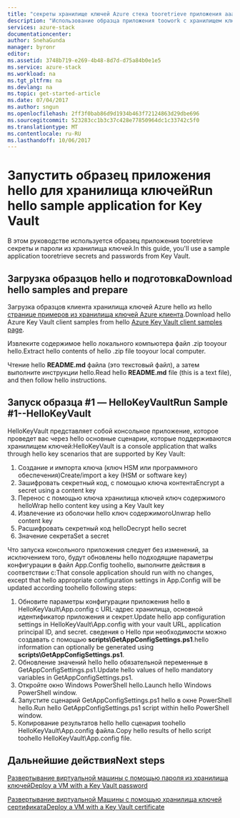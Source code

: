 ```yaml
---
title: "секреты хранилище ключей Azure стека tooretrieve приложения aaaAllow | Документы Microsoft"
description: "Использование образца приложения toowork с хранилищем ключей Azure стека"
services: azure-stack
documentationcenter: 
author: SnehaGunda
manager: byronr
editor: 
ms.assetid: 3748b719-e269-4b48-8d7d-d75a84b0e1e5
ms.service: azure-stack
ms.workload: na
ms.tgt_pltfrm: na
ms.devlang: na
ms.topic: get-started-article
ms.date: 07/04/2017
ms.author: sngun
ms.openlocfilehash: 2ff3f0bab86d9d1934b463f72124863d29dbe696
ms.sourcegitcommit: 523283cc1b3c37c428e77850964dc1c33742c5f0
ms.translationtype: MT
ms.contentlocale: ru-RU
ms.lasthandoff: 10/06/2017
---
```

# <a name="run-hello-sample-application-for-key-vault"></a><span data-ttu-id="17120-103">Запустить образец приложения hello для хранилища ключей</span><span class="sxs-lookup"><span data-stu-id="17120-103">Run hello sample application for Key Vault</span></span>

<span data-ttu-id="17120-104">В этом руководстве используется образец приложения tooretrieve секреты и пароли из хранилища ключей.</span><span class="sxs-lookup"><span data-stu-id="17120-104">In this guide, you'll use a sample application tooretrieve secrets and passwords from Key Vault.</span></span>

## <a name="download-hello-samples-and-prepare"></a><span data-ttu-id="17120-105">Загрузка образцов hello и подготовка</span><span class="sxs-lookup"><span data-stu-id="17120-105">Download hello samples and prepare</span></span>
<span data-ttu-id="17120-106">Загрузка образцов клиента хранилища ключей Azure hello из hello [странице примеров из хранилища ключей Azure клиента](https://www.microsoft.com/en-us/download/details.aspx?id=45343).</span><span class="sxs-lookup"><span data-stu-id="17120-106">Download hello Azure Key Vault client samples from hello [Azure Key Vault client samples page](https://www.microsoft.com/en-us/download/details.aspx?id=45343).</span></span>

<span data-ttu-id="17120-107">Извлеките содержимое hello локального компьютера файл .zip tooyour hello.</span><span class="sxs-lookup"><span data-stu-id="17120-107">Extract hello contents of hello .zip file tooyour local computer.</span></span>

<span data-ttu-id="17120-108">Чтение hello **README.md** файла (это текстовый файл), а затем выполните инструкции hello.</span><span class="sxs-lookup"><span data-stu-id="17120-108">Read hello **README.md** file (this is a text file), and then follow hello instructions.</span></span>

## <a name="run-sample-1--hellokeyvault"></a><span data-ttu-id="17120-109">Запуск образца #1 — HelloKeyVault</span><span class="sxs-lookup"><span data-stu-id="17120-109">Run Sample #1--HelloKeyVault</span></span>
<span data-ttu-id="17120-110">HelloKeyVault представляет собой консольное приложение, которое проведет вас через hello основные сценарии, которые поддерживаются хранилищем ключей:</span><span class="sxs-lookup"><span data-stu-id="17120-110">HelloKeyVault is a console application that walks through hello key scenarios that are supported by Key Vault:</span></span>

1. <span data-ttu-id="17120-111">Создание и импорта ключа (ключ HSM или программного обеспечения)</span><span class="sxs-lookup"><span data-stu-id="17120-111">Create/import a key (HSM or software key)</span></span>
2. <span data-ttu-id="17120-112">Зашифровать секретный код, с помощью ключа контента</span><span class="sxs-lookup"><span data-stu-id="17120-112">Encrypt a secret using a content key</span></span>
3. <span data-ttu-id="17120-113">Перенос с помощью ключа хранилища ключей ключ содержимого hello</span><span class="sxs-lookup"><span data-stu-id="17120-113">Wrap hello content key using a Key Vault key</span></span>
4. <span data-ttu-id="17120-114">Извлечение из оболочки hello ключ содержимого</span><span class="sxs-lookup"><span data-stu-id="17120-114">Unwrap hello content key</span></span>
5. <span data-ttu-id="17120-115">Расшифровать секретный код hello</span><span class="sxs-lookup"><span data-stu-id="17120-115">Decrypt hello secret</span></span>
6. <span data-ttu-id="17120-116">Значение секрета</span><span class="sxs-lookup"><span data-stu-id="17120-116">Set a secret</span></span>

<span data-ttu-id="17120-117">Что запуска консольного приложения следует без изменений, за исключением того, будут обновлены hello подходящие параметры конфигурации в файл App.Config toohello, выполните действия в соответствии с:</span><span class="sxs-lookup"><span data-stu-id="17120-117">That console application should run with no changes, except that hello appropriate configuration settings in App.Config will be updated according toohello following steps:</span></span>

1. <span data-ttu-id="17120-118">Обновите параметры конфигурации приложения hello в HelloKeyVault\App.config с URL-адрес хранилища, основной идентификатор приложения и секрет.</span><span class="sxs-lookup"><span data-stu-id="17120-118">Update hello app configuration settings in HelloKeyVault\App.config with your vault URL, application principal ID, and secret.</span></span> <span data-ttu-id="17120-119">сведения о Hello при необходимости можно создавать с помощью **scripts\GetAppConfigSettings.ps1**.</span><span class="sxs-lookup"><span data-stu-id="17120-119">hello information can optionally be generated using **scripts\GetAppConfigSettings.ps1**.</span></span>
2. <span data-ttu-id="17120-120">Обновление значений hello hello обязательной переменные в GetAppConfigSettings.ps1.</span><span class="sxs-lookup"><span data-stu-id="17120-120">Update hello values of hello mandatory variables in GetAppConfigSettings.ps1.</span></span>
3. <span data-ttu-id="17120-121">Откройте окно Windows PowerShell hello.</span><span class="sxs-lookup"><span data-stu-id="17120-121">Launch hello Windows PowerShell window.</span></span>
4. <span data-ttu-id="17120-122">Запустите сценарий GetAppConfigSettings.ps1 hello в окне PowerShell hello.</span><span class="sxs-lookup"><span data-stu-id="17120-122">Run hello GetAppConfigSettings.ps1 script within hello PowerShell window.</span></span>
5. <span data-ttu-id="17120-123">Копирование результатов hello hello сценария toohello HelloKeyVault\App.config файла.</span><span class="sxs-lookup"><span data-stu-id="17120-123">Copy hello results of hello script toohello HelloKeyVault\App.config file.</span></span>

## <a name="next-steps"></a><span data-ttu-id="17120-124">Дальнейшие действия</span><span class="sxs-lookup"><span data-stu-id="17120-124">Next steps</span></span>
[<span data-ttu-id="17120-125">Развертывание виртуальной машины с помощью пароля из хранилища ключей</span><span class="sxs-lookup"><span data-stu-id="17120-125">Deploy a VM with a Key Vault password</span></span>](azure-stack-kv-deploy-vm-with-secret.md)

[<span data-ttu-id="17120-126">Развертывание виртуальной Машины с помощью хранилища ключей сертификата</span><span class="sxs-lookup"><span data-stu-id="17120-126">Deploy a VM with a Key Vault certificate</span></span>](azure-stack-kv-push-secret-into-vm.md)

